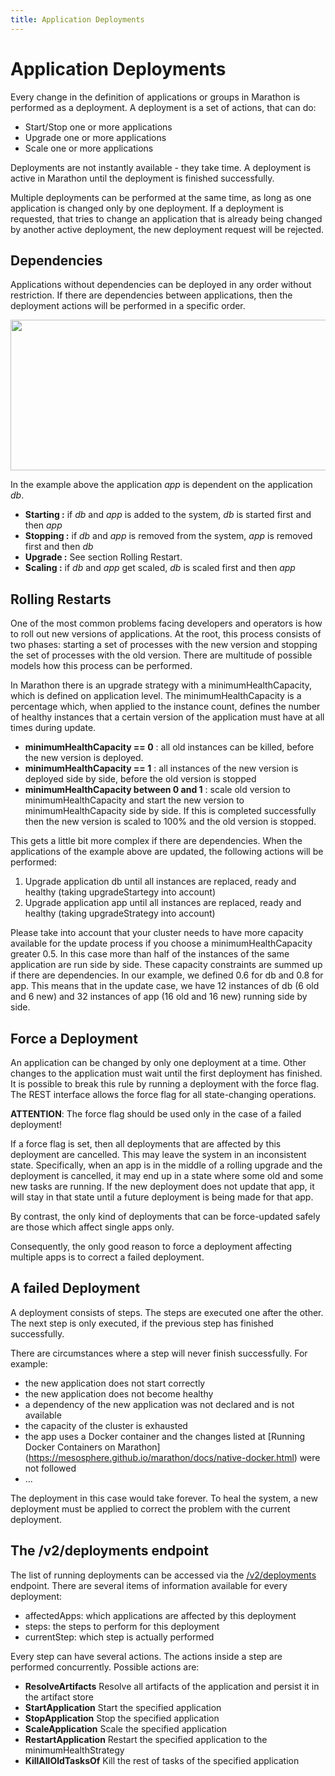 ```yaml
---
title: Application Deployments
---
```


# Application Deployments

Every change in the definition of applications or groups in Marathon is performed as a deployment.
A deployment is a set of actions, that can do:

- Start/Stop one or more applications
- Upgrade one or more applications
- Scale one or more applications

Deployments are not instantly available - they take time. 
A deployment is active in Marathon until the deployment is finished successfully.

Multiple deployments can be performed at the same time, as long as one application is changed only by one deployment.
If a deployment is requested, that tries to change an application that is already being changed by another active deployment, 
the new deployment request will be rejected.

## Dependencies

Applications without dependencies can be deployed in any order without restriction.
If there are dependencies between applications, then the deployment actions will be performed in a specific order.

<p class="text-center">
  <img src="{{ site.baseurl}}/img/dependency.png" width="645" height="241" alt="">
</p>

In the example above the application _app_ is dependent on the application _db_.

- __Starting :__ if _db_ and _app_ is added to the system, _db_ is started first and then _app_
- __Stopping :__ if _db_ and _app_ is removed from the system, _app_ is removed first and then _db_
- __Upgrade :__ See section Rolling Restart. 
- __Scaling :__ if _db_ and _app_ get scaled, _db_ is scaled first and then _app_

## Rolling Restarts

One of the most common problems facing developers and operators is how to roll out new versions of applications. 
At the root, this process consists of two phases: starting a set of processes with the new version and stopping the set of processes with the old version.
There are multitude of possible models how this process can be performed. 

In Marathon there is an upgrade strategy with a minimumHealthCapacity, which is defined on application level.
The minimumHealthCapacity is a percentage which, when applied to the instance count, defines the number of healthy instances
that a certain version of the application must have at all times during update.  

- __minimumHealthCapacity == 0__ : all old instances can be killed, before the new version is deployed.
- __minimumHealthCapacity == 1__ : all instances of the new version is deployed side by side, before the old version is stopped 
- __minimumHealthCapacity between 0 and 1__ : scale old version to minimumHealthCapacity and start the new version to minimumHealthCapacity side by side. If this is completed successfully then the new version is scaled to 100% and the old version is stopped. 

This gets a little bit more complex if there are dependencies.
When the applications of the example above are updated, the following actions will be performed:
  
1. Upgrade application db until all instances are replaced, ready and healthy (taking upgradeStartegy into account)
2. Upgrade application app until all instances are replaced, ready and healthy (taking upgradeStrategy into account)  

Please take into account that your cluster needs to have more capacity available for the update process if you choose a minimumHealthCapacity greater 0.5.
In this case more than half of the instances of the same application are run side by side.
These capacity constraints are summed up if there are dependencies. In our example, we defined 0.6 for db and 0.8 for app. 
This means that in the update case, we have 12 instances of db (6 old and 6 new) and 32 instances of app (16 old and 16 new) running side by side.

## Force a Deployment

An application can be changed by only one deployment at a time.
Other changes to the application must wait until the first deployment has finished.
It is possible to break this rule by running a deployment with the force flag.
The REST interface allows the force flag for all state-changing operations.

__ATTENTION__: The force flag should be used only in the case of a failed deployment!

If a force flag is set, then all deployments that are affected by this deployment are cancelled.
This may leave the system in an inconsistent state. Specifically, when an app is in the middle
of a rolling upgrade and the deployment is cancelled, it may end up in a state where some old and
some new tasks are running. If the new deployment does not update that app, it will stay in
that state until a future deployment is being made for that app.

By contrast, the only kind of deployments that can be force-updated safely are those which
affect single apps only.

Consequently, the only good reason to force a deployment affecting multiple apps is to correct
a failed deployment.


## A failed Deployment

A deployment consists of steps. The steps are executed one after the other.
The next step is only executed, if the previous step has finished successfully.

There are circumstances where a step will never finish successfully. For example:

- the new application does not start correctly
- the new application does not become healthy
- a dependency of the new application was not declared and is not available
- the capacity of the cluster is exhausted  
- the app uses a Docker container and the changes listed at [Running Docker Containers on Marathon]
(https://mesosphere.github.io/marathon/docs/native-docker.html) were not followed
- ...

The deployment in this case would take forever.
To heal the system, a new deployment must be applied to correct the problem with the current deployment.

## The /v2/deployments endpoint

The list of running deployments can be accessed via the [/v2/deployments](rest-api.html#deployments) endpoint.
There are several items of information available for every deployment:

- affectedApps: which applications are affected by this deployment
- steps: the steps to perform for this deployment
- currentStep: which step is actually performed 
 
Every step can have several actions. The actions inside a step are performed concurrently.
Possible actions are:

- __ResolveArtifacts__ Resolve all artifacts of the application and persist it in the artifact store
- __StartApplication__ Start the specified application 
- __StopApplication__ Stop the specified application 
- __ScaleApplication__ Scale the specified application 
- __RestartApplication__ Restart the specified application to the minimumHealthStrategy 
- __KillAllOldTasksOf__ Kill the rest of tasks of the specified application 






